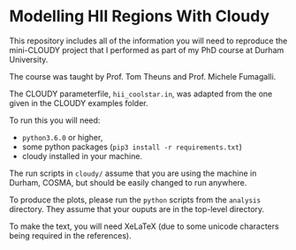 Modelling HII Regions With Cloudy
=================================

This repository includes all of the information you will need to reproduce the
mini-CLOUDY project that I performed as part of my PhD course at Durham
University.

The course was taught by Prof. Tom Theuns and Prof. Michele Fumagalli.

The CLOUDY parameterfile, `hii_coolstar.in`, was adapted from the one given in
the CLOUDY examples folder.

To run this you will need:

+ `python3.6.0` or higher,
+ some python packages (`pip3 install -r requirements.txt`)
+ cloudy installed in your machine.

The run scripts in `cloudy/` assume that you are using the machine in Durham,
COSMA, but should be easily changed to run anywhere.

To produce the plots, please run the `python` scripts from the `analysis`
directory. They assume that your ouputs are in the top-level directory.

To make the text, you will need XeLaTeX (due to some unicode characters being
required in the references).

